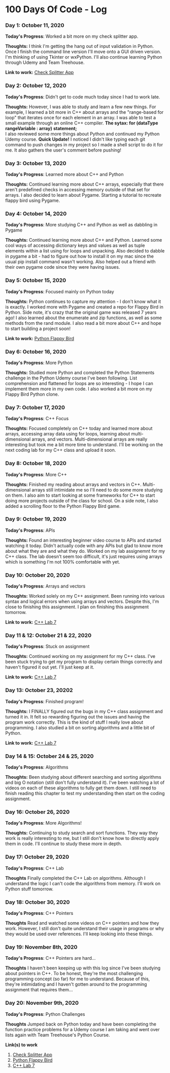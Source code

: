 # 100 Days Of Code - Log

### Day 1: October 11, 2020 

**Today's Progress**: Worked a bit more on my check splitter app.

**Thoughts:** I think I'm getting the hang out of input validation in Python. Once I finish the command line version I'll move onto a GUI driven version. I'm thinking of using Tkinter or wxPython. I'll also continue learning Python through Udemy and Team Treehouse.

**Link to work:** [Check Splitter App](https://github.com/tdalbertson/check_splitter)

### Day 2: October 12, 2020 

**Today's Progress**: Didn't get to code much today since I had to work late.

**Thoughts:** However, I was able to study and learn a few new things.
              For example, I learned a bit more in C++ about arrays and the "range-based for loop" that iterates once for each element in an array. 
              I was able to test a small example through an online C++ compiler.
              **The sytax: for (dataType rangeVariable : array)**
                            **statement;**                      
              I also reviewed some more things about Python and continued my Python Udemy course.
              **Quick Update!**
              I noticed I didn't like typing each git command to push changes in my project so I made a shell script to do it for me. It also gathers the user's comment before pushing!

### Day 3: October 13, 2020 

**Today's Progress**: Learned more about C++ and Python

**Thoughts:** Continued learning more about C++ arrays, especially that there aren't predefined checks in accessing memory outside of that set for arrays. I also decided to learn about Pygame. Starting a tutorial to recreate flappy bird using Pygame.

### Day 4: October 14, 2020 

**Today's Progress**: More studying C++ and Python as well as dabbling in Pygame

**Thoughts:** Continued learning more about C++ and Python. Learned some cool ways of accessing dictionary keys and values as well as tuple elements within a list using for loops and unpacking. Also decided to dabble in pygame a bit - had to figure out how to install it on my mac since the usual pip install command wasn't working. Also helped out a friend with their own pygame code since they were having issues.

### Day 5: October 15, 2020 

**Today's Progress**: Focused mainly on Python today

**Thoughts:** Python continues to capture my attention - I don't know what it is exactly. I worked more with Pygame and created a repo for Flappy Bird in Python. Side note, it's crazy that the original game was released 7 years ago! I also learned about the enumerate and zip functions, as well as some methods from the rand module. I also read a bit more about C++ and hope to start building a project soon!

**Link to work:** [Python Flappy Bird](https://github.com/tdalbertson/pythonflappybird)

### Day 6: October 16, 2020 

**Today's Progress**: More Python

**Thoughts:** Studied more Python and completed the Python Statements challenge in the Python Udemy course I've been following. List comprehension and flattened for loops are so interesting - I hope I can implement them more in my own code. I also worked a bit more on my Flappy Bird Python clone.

### Day 7: October 17, 2020 

**Today's Progress**: C++ Focus

**Thoughts:** Focused completely on C++ today and learned more about arrays, accessing array data using for loops, learning about multi-dimensional arrays, and vectors. Multi-dimensional arrays are really interesting but took me a bit more time to understand. I'll be working on the next coding lab for my C++ class and upload it soon.

### Day 8: October 18, 2020 

**Today's Progress**: More C++

**Thoughts:** Finished my reading about arrays and vectors in C++. Multi-dimensional arrays still intimidate me so I'll need to do some more studying on them. I also aim to start looking at some frameworks for C++ to start doing more projects outside of the class for school. On a side note, I also added a scrolling floor to the Python Flappy Bird game.

### Day 9: October 19, 2020 

**Today's Progress**: APIs

**Thoughts:** Found an interesting beginner video course to APIs and started watching it today. Didn't actually code with any APIs but glad to know more about what they are and what they do. Worked on my lab assignemnt for my C++ class. The lab doesn't seem too difficult, it's just requires using arrays which is something I'm not 100% comfortable with yet.

### Day 10: October 20, 2020 

**Today's Progress**: Arrays and vectors

**Thoughts:** Worked solely on my C++ assignment. Been running into various syntax and logical errors when using arrays and vectors. Despite this, I'm close to finishing this assignment. I plan on finishing this assignment tomorrow.

**Link to work:** [C++ Lab 7](https://github.com/tdalbertson/CISP360repository/blob/master/Lab7.cpp)

### Day 11 & 12: October 21 & 22, 2020 

**Today's Progress**: Stuck on assignment

**Thoughts:** Continued working on my assignment for my C++ class. I've been stuck trying to get my program to display certain things correctly and haven't figured it out yet. I'll just keep at it.

**Link to work:** [C++ Lab 7](https://github.com/tdalbertson/CISP360repository/blob/master/Lab7.cpp)

### Day 13: October 23, 20202

**Today's Progress**: Finished program!

**Thoughts:** I FINALLY figured out the bugs in my C++ class assignment and turned it in. It felt so rewarding figuring out the issues and having the program work correctly. This is the kind of stuff I really love about programming. I also studied a bit on sorting algorithms and a little bit of Python.

**Link to work:** [C++ Lab 7](https://github.com/tdalbertson/CISP360repository/blob/master/Lab7.cpp)

### Day 14 & 15: October 24 & 25, 2020 

**Today's Progress**: Algorithms

**Thoughts:** Been studying about different searching and sorting algorithms and big O notation (still don't fully understand it). I've been watching a lot of videos on each of these algorithms to fully get them down. I still need to finish reading this chapter to test my understanding then start on the coding assignment. 

### Day 16: October 26, 2020 

**Today's Progress**: More Algorithms!

**Thoughts:** Continuing to study search and sort functions. They way they work is really interesting to me, but I still don't know how to directly apply them in code. I'll continue to study these more in depth.

### Day 17: October 29, 2020

**Today's Progress**: C++ Lab

**Thoughts** Finally completed the C++ Lab on algorithms. Although I understand the logic I can't code the algorithms from memory. I'll work on Python stuff tomorrow.

### Day 18: October 30, 2020

**Today's Progress**: C++ Pointers

**Thoughts** Read and watched some videos on C++ pointers and how they work. However, I still don't quite understand their usage in programs or why they would be used over references. I'll keep looking into these things.

### Day 19: November 8th, 2020

**Today's Progress**: C++ Pointers are hard...

**Thoughts** I haven't been keeping up with this log since I've been studying about pointers in C++. To be honest, they're the most challenging programming concept (so far) for me to understand. Because of this, they're intimidating and I haven't gotten around to the programming assignment that requires them...

### Day 20: November 9th, 2020

**Today's Progress**: Python Challenges

**Thoughts** Jumped back on Python today and have been completing the function practice problems for a Udemy course I am taking and went over lists again with Team Treehouse's Python Course.

**Link(s) to work**
1. [Check Splitter App](https://github.com/tdalbertson/check_splitter)
2. [Python Flappy Bird](https://github.com/tdalbertson/pythonflappybird)
3. [C++ Lab 7](https://github.com/tdalbertson/CISP360repository/blob/master/Lab7.cpp)
